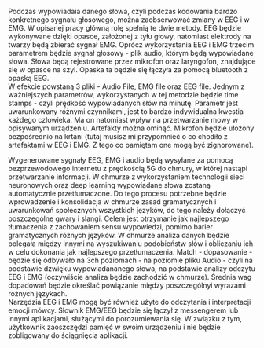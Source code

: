 Podczas wypowiadaia danego słowa, czyli podczas kodowania bardzo konkretnego sygnału głosowego, można zaobserwować zmiany w EEG i w EMG. W opisanej pracy główną rolę spełnią te dwie metody. EEG będzie wykonywane dzięki opasce, założonej z tyłu głowy, natomiast elektrody na twarzy będą zbierać sygnał EMG.
Oprócz wykorzystania EEG i EMG trzecim parametrem będzie sygnał głosowy - plik audio, którym będą wypowiadane słowa. Słowa będą rejestrowane przez mikrofon oraz laryngofon, znajdujące się w opasce na szyi. Opaska ta będzie się łączyła za pomocą bluetooth z opaską EEG.  
W efekcie powstaną 3 pliki - Audio File, EMG file oraz EEG file.
Jednym z ważniejszych parametrów, wykorzystanych w tej metodzie będzie time stamps - czyli prędkość wypowiadanych słów na minutę. Parametr jest uwarunkowany różnymi czynnikami, jest to bardzo indywidualna kwestia każdego człowieka. Ma on natomiast wpływ na przetwarzanie mowy w opisywanym urządzeniu.
Artefakty można ominąć. Mikrofon będzie ułożony bezpośrednio na krtani (tutaj musisz mi przypomnieć o co chodiło z artefaktami w EEG i EMG. Z tego co pamiętam one mogą być zignorowane).

Wygenerowane sygnały EEG, EMG i audio będą wysyłane za pomocą bezprzewodowego internetu z prędkością 5G do chmury, w której nastąpi przetwarzanie informacji. 
W chmurze z wykorzystaniem technologii sieci neuronowych oraz deep learning wypowiadane słowa zostaną automatycznie przetłumaczone. Do tego procesu potrzebne będzie wprowadzenie i konsolidacja w chmurze zasad gramatycznych i uwarunkowań społecznych wszystkich języków, do tego należy dołączyć poszczególne gwary i slangi. Celem jest otrzymanie jak najlepszego tłumaczenia z zachowaniem sensu wypowiedzi, pomimo barier gramatycznych różnych języków.
W chmurze analiza danych będzie polegała między innymi na wyszukiwaniu podobieństw słów i obliczaniu ich w celu dokonania jak najlepszego przetłumaczenia. Match - dopasowanie - będzie się odbywało na 3ch poziomach - na poziomie pliku Audio - czyli na podstawie dźwięku wypowiadananego słowa, na podstawie analizy odczytu EEG i EMG (oczywiście analiza będzie zachodzić w chmurze). Średnia wag dopadowań będzie określać powiązanie między poszczególnyi wyrazami różnych językach.  
Narzędzia EEG i EMG mogą być również użyte do odczytania i interpretacji emocji mówcy.
Słownik EMG/EEG będzie się łączył z messengerem lub innymi aplikacjami, służącymi do porozumiewania się. W związku z tym, użytkownik zaoszczędzi pamięć w swoim urządzeniu i nie będzie zobligowany do ściągnięcia aplikacji.  